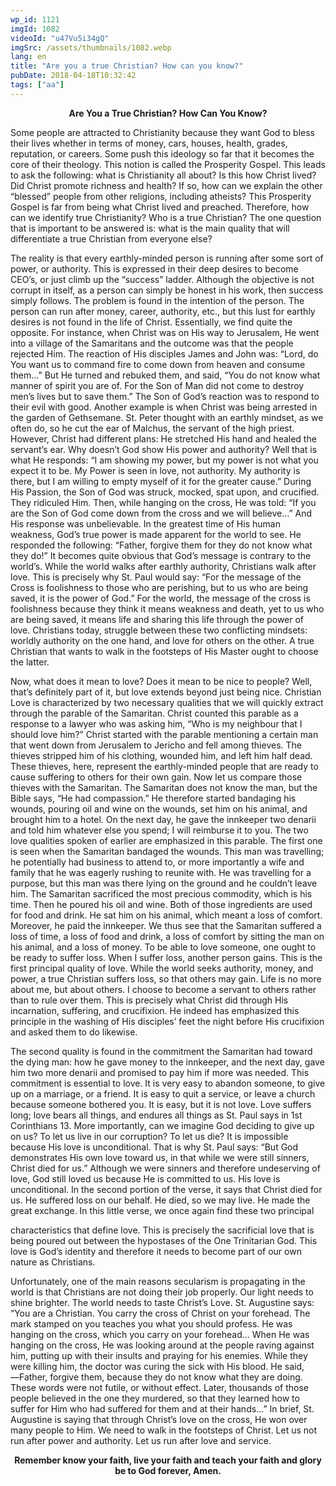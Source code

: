 ```yaml
---
wp_id: 1121
imgId: 1082
videoId: "u47Vu5i34gQ"
imgSrc: /assets/thumbnails/1082.webp
lang: en
title: "Are you a true Christian? How can you know?"
pubDate: 2018-04-18T10:32:42
tags: ["aa"]
---
```


<p style="text-align: center;"><strong>Are You a True Christian? How Can You Know?</strong></p>
<p>Some people are attracted to Christianity because they want God to bless their lives whether in terms of money, cars, houses, health, grades, reputation, or careers. Some push this ideology so far that it becomes the core of their theology. This notion is called the Prosperity Gospel. This leads to ask the following: what is Christianity all about? Is this how Christ lived? Did Christ promote richness and health? If so, how can we explain the other “blessed” people from other religions, including atheists? This Prosperity Gospel is far from being what Christ lived and preached. Therefore, how can we identify true Christianity? Who is a true Christian? The one question that is important to be answered is: what is the main quality that will differentiate a true Christian from everyone else?</p>
<p>The reality is that every earthly-minded person is running after some sort of power, or authority. This is expressed in their deep desires to become CEO’s, or just climb up the “success” ladder. Although the objective is not corrupt in itself, as a person can simply be honest in his work, then success simply follows. The problem is found in the intention of the person. The person can run after money, career, authority, etc., but this lust for earthly desires is not found in the life of Christ. Essentially, we find quite the opposite. For instance, when Christ was on His way to Jerusalem, He went into a village of the Samaritans and the outcome was that the people rejected Him. The reaction of His disciples James and John was: “Lord, do You want us to command fire to come down from heaven and consume them…” But He turned and rebuked them, and said, “You do not know what manner of spirit you are of. For the Son of Man did not come to destroy men&#8217;s lives but to save them.” The Son of God’s reaction was to respond to their evil with good. Another example is when Christ was being arrested in the garden of Gethsemane. St. Peter thought with an earthly mindset, as we often do, so he cut the ear of Malchus, the servant of the high priest. However, Christ had different plans: He stretched His hand and healed the servant’s ear. Why doesn’t God show His power and authority? Well that is what He responds: “I am showing my power, but my power is not what you expect it to be. My Power is seen in love, not authority. My authority is there, but I am willing to empty myself of it for the greater cause.” During His Passion, the Son of God was struck, mocked, spat upon, and crucified. They ridiculed Him. Then, while hanging on the cross, He was told: “If you are the Son of God come down from the cross and we will believe…” And His response was unbelievable. In the greatest time of His human weakness, God’s true power is made apparent for the world to see. He responded the following: “Father, forgive them for they do not know what they do!” It becomes quite obvious that God’s message is contrary to the world’s. While the world walks after earthly authority, Christians walk after love. This is precisely why St. Paul would say: “For the message of the Cross is foolishness to those who are perishing, but to us who are being saved, it is the power of God.” For the world, the message of the cross is foolishness because they think it means weakness and death, yet to us who are being saved, it means life and sharing this life through the power of love. Christians today, struggle between these two conflicting mindsets: worldly authority on the one hand, and love for others on the other. A true Christian that wants to walk in the footsteps of His Master ought to choose the latter.</p>
<p>Now, what does it mean to love? Does it mean to be nice to people? Well, that’s definitely part of it, but love extends beyond just being nice. Christian Love is characterized by two necessary qualities that we will quickly extract through the parable of the Samaritan. Christ counted this parable as a response to a lawyer who was asking him, “Who is my neighbour that I should love him?” Christ started with the parable mentioning a certain man that went down from Jerusalem to Jericho and fell among thieves. The thieves stripped him of his clothing, wounded him, and left him half dead. These thieves, here, represent the earthly-minded people that are ready to cause suffering to others for their own gain. Now let us compare those thieves with the Samaritan. The Samaritan does not know the man, but the Bible says, “He had compassion.” He therefore started bandaging his wounds, pouring oil and wine on the wounds, set him on his animal, and brought him to a hotel. On the next day, he gave the innkeeper two denarii and told him whatever else you spend; I will reimburse it to you. The two love qualities spoken of earlier are emphasized in this parable. The first one is seen when the Samaritan bandaged the wounds. This man was travelling; he potentially had business to attend to, or more importantly a wife and family that he was eagerly rushing to reunite with. He was travelling for a purpose, but this man was there lying on the ground and he couldn’t leave him. The Samaritan sacrificed the most precious commodity, which is his time. Then he poured his oil and wine. Both of those ingredients are used for food and drink. He sat him on his animal, which meant a loss of comfort. Moreover, he paid the innkeeper. We thus see that the Samaritan suffered a loss of time, a loss of food and drink, a loss of comfort by sitting the man on his animal, and a loss of money. To be able to love someone, one ought to be ready to suffer loss. When I suffer loss, another person gains. This is the first principal quality of love. While the world seeks authority, money, and power, a true Christian suffers loss, so that others may gain. Life is no more about me, but about others. I choose to become a servant to others rather than to rule over them. This is precisely what Christ did through His incarnation, suffering, and crucifixion. He indeed has emphasized this principle in the washing of His disciples’ feet the night before His crucifixion and asked them to do likewise.</p>
<p>The second quality is found in the commitment the Samaritan had toward the dying man: how he gave money to the innkeeper, and the next day, gave him two more denarii and promised to pay him if more was needed. This commitment is essential to love. It is very easy to abandon someone, to give up on a marriage, or a friend. It is easy to quit a service, or leave a church because someone bothered you. It is easy, but it is not love. Love suffers long; love bears all things, and endures all things as St. Paul says in 1st Corinthians 13. More importantly, can we imagine God deciding to give up on us? To let us live in our corruption? To let us die? It is impossible because His love is unconditional. That is why St. Paul says: “But God demonstrates His own love toward us, in that while we were still sinners, Christ died for us.” Although we were sinners and therefore undeserving of love, God still loved us because He is committed to us. His love is unconditional. In the second portion of the verse, it says that Christ died for us. He suffered loss on our behalf. He died, so we may live. He made the great exchange. In this little verse, we once again find these two principal</p>
<p>characteristics that define love. This is precisely the sacrificial love that is being poured out between the hypostases of the One Trinitarian God. This love is God’s identity and therefore it needs to become part of our own nature as Christians.</p>
<p>Unfortunately, one of the main reasons secularism is propagating in the world is that Christians are not doing their job properly. Our light needs to shine brighter. The world needs to taste Christ’s Love. St. Augustine says: “You are a Christian. You carry the cross of Christ on your forehead. The mark stamped on you teaches you what you should profess. He was hanging on the cross, which you carry on your forehead… When He was hanging on the cross, He was looking around at the people raving against him, putting up with their insults and praying for his enemies. While they were killing him, the doctor was curing the sick with His blood. He said, ―Father, forgive them, because they do not know what they are doing. These words were not futile, or without effect. Later, thousands of those people believed in the one they murdered, so that they learned how to suffer for Him who had suffered for them and at their hands&#8230;” In brief, St. Augustine is saying that through Christ’s love on the cross, He won over many people to Him. We need to walk in the footsteps of Christ. Let us not run after power and authority. Let us run after love and service.</p>
<p style="text-align: center;"><strong>Remember know your faith, live your faith and teach your faith and glory be to God forever, Amen.</strong></p>
